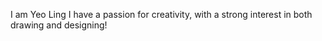 I am Yeo Ling
I have a passion for creativity, with a strong interest in both drawing and designing!
